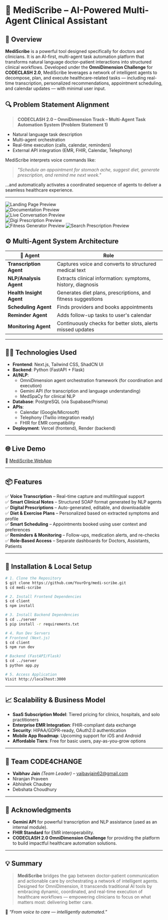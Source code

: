 # 🏥 MediScribe – AI-Powered Multi-Agent Clinical Assistant

## 🚀 Overview
**MediScribe** is a powerful tool designed specifically for doctors and clinicians. It is an AI-first, multi-agent task automation platform that transforms natural language doctor–patient interactions into structured clinical workflows. Developed under the **OmniDimension Challenge** for **CODECLASH 2.0**, MediScribe leverages a network of intelligent agents to decompose, plan, and execute healthcare-related tasks — including real-time transcription, personalized recommendations, appointment scheduling, and calendar updates — with minimal user input.

## 🔍 Problem Statement Alignment
> **CODECLASH 2.0 – OmniDimension Track – Multi-Agent Task Automation System (Problem Statement 1)**

- Natural language task description
- Multi-agent orchestration
- Real-time execution (calls, calendar, reminders)
- External API integration (EMR, FHIR, Calendar, Telephony)

MediScribe interprets voice commands like:
> _"Schedule an appointment for stomach ache, suggest diet, generate prescription, and remind me next week."_

...and automatically activates a coordinated sequence of agents to deliver a seamless healthcare experience.

---

![Landing Page Preview](./designs/landingPage.png)  
![Documentation Preview](./designs/documentation.png)  
![Live Conversation Preview](./designs/liveConversation.png)  
![Digi Prescription Preview](./designs/digiPrescription.png)  
![Fitness Generator Preview](./designs/fitnessGenerator.png)
![Search Prescription Preview](./designs/searchPrescription.png)

## ⚙️ Multi-Agent System Architecture

| 🧠 Agent | Role |
|---------|------|
| **Transcription Agent** | Captures voice and converts to structured medical text |
| **NLP/Analysis Agent** | Extracts clinical information: symptoms, history, diagnosis |
| **Health Insight Agent** | Generates diet plans, prescriptions, and fitness suggestions |
| **Scheduling Agent** | Finds providers and books appointments |
| **Reminder Agent** | Adds follow-up tasks to user's calendar |
| **Monitoring Agent** | Continuously checks for better slots, alerts missed updates |

---

## 🧑‍💻 Technologies Used

- **Frontend**: Next.js, Tailwind CSS, ShadCN UI
- **Backend**: Python (FastAPI + Flask)
- **AI/NLP**:
  - OmniDimension agent orchestration framework (for coordination and execution)
  - Gemini API (for transcription and language understanding)
  - MedSpaCy for clinical NLP
- **Database**: PostgreSQL (via Supabase/Prisma)
- **APIs**:
  - Calendar (Google/Microsoft)
  - Telephony (Twilio integration ready)
  - FHIR for EMR compatibility
- **Deployment**: Vercel (frontend), Render (backend)

---

## 🌐 Live Demo
🎯 [MediScribe WebApp](https://medi-scribe-pi.vercel.app/)

---

## 📦 Features

✅ **Voice Transcription** – Real-time capture and multilingual support  
✅ **Smart Clinical Notes** – Structured SOAP format generated by NLP agents  
✅ **Digital Prescriptions** – Auto-generated, editable, and downloadable  
✅ **Diet & Exercise Plans** – Personalized based on extracted symptoms and profile  
✅ **Smart Scheduling** – Appointments booked using user context and preferences  
✅ **Reminders & Monitoring** – Follow-ups, medication alerts, and re-checks  
✅ **Role-Based Access** – Separate dashboards for Doctors, Assistants, Patients  

---

## 🧱 Installation & Local Setup

```bash
# 1. Clone the Repository
$ git clone https://github.com/YourOrg/medi-scribe.git
$ cd medi-scribe

# 2. Install Frontend Dependencies
$ cd client
$ npm install

# 3. Install Backend Dependencies
$ cd ../server
$ pip install -r requirements.txt

# 4. Run Dev Servers
# Frontend (Next.js)
$ cd client
$ npm run dev

# Backend (FastAPI/Flask)
$ cd ../server
$ python app.py

# 5. Access Application
Visit http://localhost:3000
```

---

## 📈 Scalability & Business Model
- **SaaS Subscription Model**: Tiered pricing for clinics, hospitals, and solo practitioners
- **Enterprise EMR Integration**: FHIR-compliant data exchange
- **Security**: HIPAA/GDPR-ready, OAuth2.0 authentication
- **Mobile App Roadmap**: Upcoming support for iOS and Android
- **Affordable Tiers**: Free for basic users, pay-as-you-grow options

---

## 🤝 Team CODE4CHANGE
- **Vaibhav Jain** *(Team Leader)* – vaibavjain62@gmail.com
- Niranjan Praveen  
- Abhishek Chaubey  
- Debshata Choudhury 

---

## 📌 Acknowledgments
- **Gemini API** for powerful transcription and NLP assistance (used as an internal module).
- **FHIR Standard** for EMR interoperability.
- **CODECLASH 2.0 OmniDimension Challenge** for providing the platform to build impactful healthcare automation solutions.

---

## 💡 Summary
> **MediScribe** bridges the gap between doctor-patient communication and actionable care by orchestrating a network of intelligent agents. Designed for OmniDimension, it transcends traditional AI tools by embracing dynamic, coordinated, and real-time execution of healthcare workflows — empowering clinicians to focus on what matters most: delivering better care.

📌 _“From voice to care — intelligently automated.”_